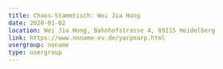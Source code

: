 ```yaml
---
title: Chaos-Stammtisch: Wei Jia Hong
date: 2020-01-02
location: Wei Jia Hong, Bahnhofstrasse 4, 69115 Heidelberg
link: https://www.noname-ev.de/yarpnarp.html
usergroup: noname
type: usergroup
---
```

